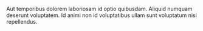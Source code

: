 Aut temporibus dolorem laboriosam id optio quibusdam. Aliquid numquam deserunt voluptatem. Id animi non id voluptatibus ullam sunt voluptatum nisi repellendus.